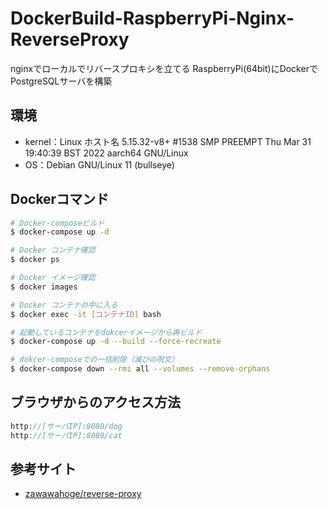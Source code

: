 # DockerBuild-RaspberryPi-Nginx-ReverseProxy

nginxでローカルでリバースプロキシを立てる
RaspberryPi(64bit)にDockerでPostgreSQLサーバを構築

## 環境
- kernel：Linux ホスト名 5.15.32-v8+ #1538 SMP PREEMPT Thu Mar 31 19:40:39 BST 2022 aarch64 GNU/Linux
- OS：Debian GNU/Linux 11 (bullseye)

## Dockerコマンド
```bash
# Docker-composeビルド
$ docker-compose up -d

# Docker コンテナ確認
$ docker ps

# Docker イメージ確認
$ docker images

# Docker コンテナの中に入る
$ docker exec -it [コンテナID] bash

# 起動しているコンテナをdokcerイメージから再ビルド
$ docker-compose up -d --build --force-recreate

# dokcer-composeでの一括削除（滅びの呪文）
$ docker-compose down --rmi all --volumes --remove-orphans
```

## ブラウザからのアクセス方法
```js
http://[サーバIP]:8080/dog
http://[サーバIP]:8080/cat
```

## 参考サイト
- [zawawahoge/reverse-proxy](https://github.com/zawawahoge/reverse-proxy)

